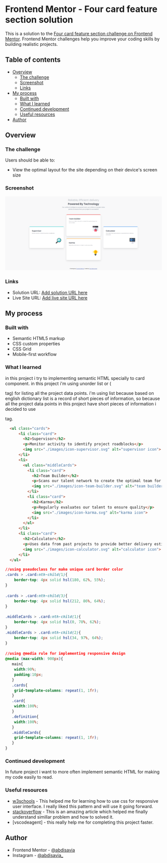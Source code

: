 # Frontend Mentor - Four card feature section solution

This is a solution to the [Four card feature section challenge on Frontend Mentor](https://www.frontendmentor.io/challenges/four-card-feature-section-weK1eFYK). Frontend Mentor challenges help you improve your coding skills by building realistic projects. 

## Table of contents

- [Overview](#overview)
  - [The challenge](#the-challenge)
  - [Screenshot](#screenshot)
  - [Links](#links)
- [My process](#my-process)
  - [Built with](#built-with)
  - [What I learned](#what-i-learned)
  - [Continued development](#continued-development)
  - [Useful resources](#useful-resources)
- [Author](#author)

## Overview

### The challenge

Users should be able to:

- View the optimal layout for the site depending on their device's screen size

### Screenshot

![](./screenshot.png)

### Links

- Solution URL: [Add solution URL here](https://your-solution-url.com)
- Live Site URL: [Add live site URL here](https://your-live-site-url.com)

## My process

### Built with

- Semantic HTML5 markup
- CSS custom properties
- CSS Grid
- Mobile-first workflow

### What I learned

in this project i try to implementing semantic HTML specially to card component. in this project i'm using unorder list or (<ul></ul> tag) for listing all the project data points. i'm using list because based on english dictionary list is a record of short pieces of information, so because all the project data points in this project have short pieces of information i decided to use <ul></ul> tag.

```html
  <ul class="cards">
      <li class="card">
        <h2>Supervisor</h2>
        <p>Monitor activity to identify project roadblocks</p>
        <img src="./images/icon-supervisor.svg" alt="supervisor icon">
      </li>
      <li>
        <ul class="middleCards">
          <li class="card">
            <h2>Team Builder</h2>
            <p>Scans our talent network to create the optimal team for your project</p>
            <img src="./images/icon-team-builder.svg" alt="team builder icon">
          </li>
          <li class="card">
            <h2>Karma</h2>
            <p>Regularly evaluates our talent to ensure quality</p>
            <img src="./images/icon-karma.svg" alt="karma icon">
          </li>  
        </ul>
      </li>
      <li class="card">
        <h2>Calculator</h2>
        <p>Uses data from past projects to provide better delivery estimates</p>
        <img src="./images/icon-calculator.svg" alt="calculator icon">
      </li>
  </ul>
```
```css
//using pseudoclass for make unique card border color
.cards > .card:nth-child(1){
    border-top: 4px solid hsl(180, 62%, 55%);
}

.cards > .card:nth-child(3){
    border-top: 4px solid hsl(212, 86%, 64%);
}

.middleCards > .card:nth-child(1){
    border-top: 4px solid hsl(0, 78%, 62%);
}
.middleCards > .card:nth-child(2){
    border-top: 4px solid hsl(34, 97%, 64%);
}

//using @media rule for implementing responsive design
@media (max-width: 900px){
   main{
    width:90%;
    padding:10px;
   }
   .cards{
    grid-template-columns: repeat(1, 1fr);
   }
   .card{
    width:100%;
   }
   .definition{
    width:100%;    
   }
   .middleCards{
    grid-template-columns: repeat(1, 1fr);
   }
}   
```

### Continued development
In future project i want to more often implement semantic HTML for making my code easily to read.

### Useful resources

- [w3schools](https://www.w3schools.com) - This helped me for learning how to use css for responsive user interface. I really liked this pattern and will use it going forward.
- [stackoverflow](https://www.stackoverflow.com) - This is an amazing article which helped me finally understand simillar problem and how to solved it.
- [vscodeagent] - this really help me for completing this project faster.


## Author
- Frontend Mentor - [@abdisavia](https://www.frontendmentor.io/profile/abdisavia)
- Instagram - [@abdisavia_](https://www.twitter.com/abdisavia_)

